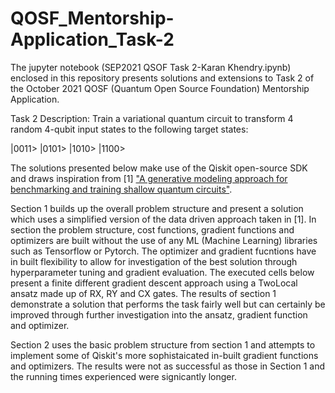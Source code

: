 # QOSF_Mentorship-Application_Task-2
The jupyter notebook (SEP2021 QSOF Task 2-Karan Khendry.ipynb) enclosed in this repository presents solutions and extensions to Task 2 of the October 2021 QOSF (Quantum Open Source Foundation) Mentorship Application.

Task 2 Description: Train a variational quantum circuit to transform 4 random 4-qubit input states to the following target states:

|0011>
|0101>
|1010>
|1100>

The solutions presented below make use of the Qiskit open-source SDK and draws inspiration from [1] ["A generative modeling approach for benchmarking and training shallow quantum circuits"](https://www.nature.com/articles/s41534-019-0157-8.pdf). 

Section 1 builds up the overall problem structure and present a solution which uses a simplified version of the data driven approach taken in [1]. In section the problem structure, cost functions, gradient functions and optimizers are built without the use of any ML (Machine Learning) libraries such as Tensorflow or Pytorch. The optimizer and gradient fucntions have in built flexibility to allow for investigation of the best solution through hyperparameter tuning and gradient evaluation. The executed cells below present a finite different gradient descent approach using a TwoLocal ansatz made up of RX, RY and CX gates. The results of section 1 demonstrate a solution that performs the task fairly well but can certainly be improved through further investigation into the ansatz, gradient function and optimizer.

Section 2 uses the basic problem structure from section 1 and attempts to implement some of Qiskit's more sophistaicated in-built gradient functions and optimizers. The results were not as successful as those in Section 1 and the running times experienced were signicantly longer.
